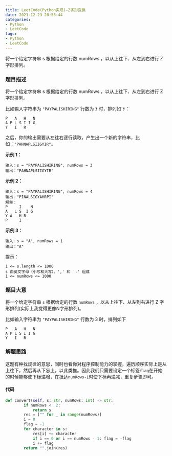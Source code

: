 ```yaml
---
title: LeetCode(Python实现)—Z字形变换
date: 2021-12-23 20:55:44
categories:
- Python
- LeetCode
tags:
- Python
- LeetCode
---
```


将一个给定字符串 s 根据给定的行数 numRows ，以从上往下、从左到右进行 Z 字形排列。

<!--more-->

### 题目描述

将一个给定字符串 s 根据给定的行数 numRows ，以从上往下、从左到右进行 Z 字形排列。

比如输入字符串为 `"PAYPALISHIRING"` 行数为 `3` 时，排列如下：
```
P   A   H   N
A P L S I I G
Y   I   R
```
之后，你的输出需要从左往右逐行读取，产生出一个新的字符串，比如：`"PAHNAPLSIIGYIR"`。

**示例 1：**
```
输入：s = "PAYPALISHIRING", numRows = 3
输出："PAHNAPLSIIGYIR"
```
**示例 2：**
```
输入：s = "PAYPALISHIRING", numRows = 4
输出："PINALSIGYAHRPI"
解释：
P     I    N
A   L S  I G
Y A   H R
P     I
```
**示例 3：**
```
输入：s = "A", numRows = 1
输出："A"
```


提示：

    1 <= s.length <= 1000
    s 由英文字母（小写和大写）、',' 和 '.' 组成
    1 <= numRows <= 1000
### 题目大意
将一个给定字符串 `s` 根据给定的行数 `numRows` ，以从上往下、从左到右进行 Z 字形排列(实际上我觉得更像N字形排列)。

比如输入字符串为 `"PAYPALISHIRING"` 行数为 3 时，排列如下
```
P   A   H   N
A P L S I I G
Y   I   R
```
### 解题思路
这题有种找规律的意思，同时也看你对程序控制能力的掌握，遍历顺序实际上是从上往下，然后再从下忘上，以此类推。因此我们只需要设定一个标签`flag`在开始的时候能够使下标递增，在抵达`numRows-1`时使下标再递减，重复步骤即可。
#### 代码

```python
def convert(self, s: str, numRows: int) -> str:
        if numRows <  2:
            return s
        res = ["" for _ in range(numRows)]
        i = 0
        flag = -1
        for character in s:
            res[i] += character
            if i == 0 or i == numRows - 1: flag = -flag
            i += flag 
        return "".join(res)
```
